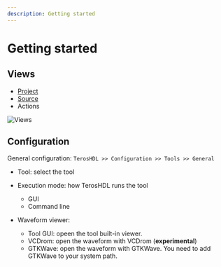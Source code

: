 ```yaml
---
description: Getting started
---
```


# Getting started

## Views

- [Project](02-project.md)
- [Source](03-source.md)
- Actions

![Views](/img/tool_manager/general.png)


## Configuration

General configuration: ``TerosHDL >> Configuration >> Tools >> General``

- Tool: select the tool

- Execution mode: how TerosHDL runs the tool
    - GUI
    - Command line

- Waveform viewer:
    - Tool GUI: opeen the tool built-in viewer.
    - VCDrom: open the waveform with VCDrom (**experimental**)
    - GTKWave: open the waveform with GTKWave. You need to add GTKWave to your system path.


